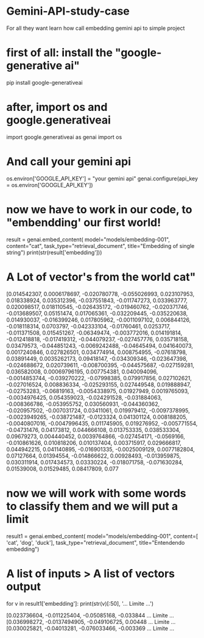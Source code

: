 # Gemini-API-study-case
For all they want learn how call embedding gemini api to simple project


# first of all: install the "google-generative ai"

pip install google-generativeai

# after, import os and google.generativeai
import google.generativeai as genai
import os

# And call your gemini api
os.environ['GOOGLE_API_KEY'] = "your gemini api"
genai.configure(api_key = os.environ['GOOGLE_API_KEY'])


# now we have to work in our code, to "embendding' our first world!
result = genai.embed_content(
    model="models/embedding-001",
    content="cat",
    task_type="retrieval_document",
    title="Embedding of single string")
print(str(result['embedding']))

# A Lot of vector's from the world cat"

[0.014542307, 0.0006178697, -0.020780778, -0.055026993, 0.023107953, 0.018338924, 0.035312396, -0.037551843, -0.011747273, 0.033963777, 0.020098517, 0.018110545, -0.026435172, -0.019460762, -0.020371746, -0.013689507, 0.05151474, 0.017065361, -0.032209445, -0.035220638, 0.014930037, -0.016399246, 0.017805962, -0.0011097102, 0.006844126, -0.018118314, 0.0703797, -0.042333104, -0.01760461, 0.0253717, -0.011371508, 0.015451267, -0.06349474, -0.003772016, 0.014191814, -0.012418818, -0.017419312, -0.044079237, -0.027457776, 0.035718158, 0.03479573, -0.044851243, -0.0069242488, -0.04645494, 0.041640073, 0.0017240846, 0.027826501, 0.034774914, 0.008754955, -0.07618798, 0.03891449, 0.0035262173, 0.09418147, -0.034309346, -0.023647398, -0.024688672, 0.020739611, -0.008700395, -0.044575687, -0.027159281, 0.036582008, 0.00069796195, 0.007754381, 0.040094096, -0.0014853744, -0.039270222, -0.07998385, 0.079917856, 0.027102621, -0.027016524, 0.008836334, -0.025293155, 0.027449548, 0.019888947, -0.02753283, -0.06819163, -0.0054338975, 0.01927949, 0.0019765093, -0.0034976425, 0.054359023, -0.024291528, -0.031884063, -0.008366786, -0.053955752, 0.030560931, -0.044360362, -0.020957502, -0.007031724, 0.03411061, 0.019979412, -0.0097378995, -0.0023949265, -0.038721487, -0.0123324, 0.041301124, 0.008188205, -0.0040807016, -0.0047996435, 0.011745905, 0.019276952, -0.005771554, -0.04731476, 0.04173812, 0.044666108, 0.013753335, 0.038533304, 0.09679273, 0.004440452, 0.0039764866, -0.027454171, -0.0569166, -0.010861626, 0.010818206, 0.010137404, 0.003715917, 0.029666817, 0.044942215, 0.041140895, -0.016901335, -0.0025009129, 0.0077182804, 0.07127664, 0.01394554, -0.014866622, 0.00928493, -0.013959875, 0.030311914, 0.017434573, 0.03330224, -0.018071758, -0.071630284, 0.01539008, 0.01529485, 0.08417809, 0.077


# now we will work with some words to classify them and we will put a limit

result1 = genai.embed_content(
    model="models/embedding-001",
    content=[
      'cat',
      'dog',
      'duck'],
    task_type="retrieval_document",
    title="Entendendo embedding")

# A list of inputs > A list of vectors output
for v in result1['embedding']:
  print(str(v)[:50], '... Limite ...')

  [0.023736604, -0.011225404, -0.05085168, -0.033844 ... Limite ...
[0.036998272, -0.0137494905, -0.049106725, 0.00448 ... Limite ...
[0.030025821, -0.04013281, -0.076033466, -0.003369 ... Limite ...


  
